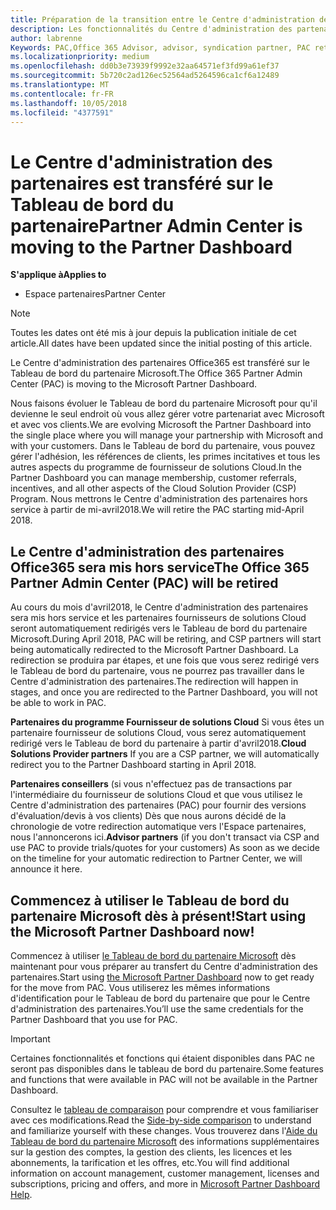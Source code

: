 ```yaml
---
title: Préparation de la transition entre le Centre d'administration des partenaires et l'Espace partenaires | Espace partenaires
description: Les fonctionnalités du Centre d'administration des partenaires Office365 sont transférées sur l'Espace partenaires.
author: labrenne
Keywords: PAC,Office 365 Advisor, advisor, syndication partner, PAC retire, PAC retiring
ms.localizationpriority: medium
ms.openlocfilehash: dd0b3e73939f9992e32aa64571ef3fd99a61ef37
ms.sourcegitcommit: 5b720c2ad126ec52564ad5264596ca1cf6a12489
ms.translationtype: MT
ms.contentlocale: fr-FR
ms.lasthandoff: 10/05/2018
ms.locfileid: "4377591"
---
```

# <a name="partner-admin-center-is-moving-to-the-partner-dashboard"></a><span data-ttu-id="923ed-103">Le Centre d'administration des partenaires est transféré sur le Tableau de bord du partenaire</span><span class="sxs-lookup"><span data-stu-id="923ed-103">Partner Admin Center is moving to the Partner Dashboard</span></span>

**<span data-ttu-id="923ed-104">S'applique à</span><span class="sxs-lookup"><span data-stu-id="923ed-104">Applies to</span></span>**

-  <span data-ttu-id="923ed-105">Espace partenaires</span><span class="sxs-lookup"><span data-stu-id="923ed-105">Partner Center</span></span>

> [!NOTE]  
>  <span data-ttu-id="923ed-106">Toutes les dates ont été mis à jour depuis la publication initiale de cet article.</span><span class="sxs-lookup"><span data-stu-id="923ed-106">All dates have been updated since the initial posting of this article.</span></span>

<span data-ttu-id="923ed-107">Le Centre d'administration des partenaires Office365 est transféré sur le Tableau de bord du partenaire Microsoft.</span><span class="sxs-lookup"><span data-stu-id="923ed-107">The Office 365 Partner Admin Center (PAC) is moving to the Microsoft Partner Dashboard.</span></span>

<span data-ttu-id="923ed-108">Nous faisons évoluer le Tableau de bord du partenaire Microsoft pour qu'il devienne le seul endroit où vous allez gérer votre partenariat avec Microsoft et avec vos clients.</span><span class="sxs-lookup"><span data-stu-id="923ed-108">We are evolving Microsoft the Partner Dashboard into the single place where you will manage your partnership with Microsoft and with your customers.</span></span> <span data-ttu-id="923ed-109">Dans le Tableau de bord du partenaire, vous pouvez gérer l'adhésion, les références de clients, les primes incitatives et tous les autres aspects du programme de fournisseur de solutions Cloud.</span><span class="sxs-lookup"><span data-stu-id="923ed-109">In the Partner Dashboard you can manage membership, customer referrals, incentives, and all other aspects of the Cloud Solution Provider (CSP) Program.</span></span> <span data-ttu-id="923ed-110">Nous mettrons le Centre d'administration des partenaires hors service à partir de mi-avril2018.</span><span class="sxs-lookup"><span data-stu-id="923ed-110">We will retire the PAC starting mid-April 2018.</span></span>

## <a name="the-office-365-partner-admin-center-pac-will-be-retired"></a><span data-ttu-id="923ed-111">Le Centre d'administration des partenaires Office365 sera mis hors service</span><span class="sxs-lookup"><span data-stu-id="923ed-111">The Office 365 Partner Admin Center (PAC) will be retired</span></span>

<span data-ttu-id="923ed-112">Au cours du mois d'avril2018, le Centre d'administration des partenaires sera mis hors service et les partenaires fournisseurs de solutions Cloud seront automatiquement redirigés vers le Tableau de bord du partenaire Microsoft.</span><span class="sxs-lookup"><span data-stu-id="923ed-112">During April 2018, PAC will be retiring, and CSP partners will start being automatically redirected to the Microsoft Partner Dashboard.</span></span> <span data-ttu-id="923ed-113">La redirection se produira par étapes, et une fois que vous serez redirigé vers le Tableau de bord du partenaire, vous ne pourrez pas travailler dans le Centre d'administration des partenaires.</span><span class="sxs-lookup"><span data-stu-id="923ed-113">The redirection will happen in stages, and once you are redirected to the Partner Dashboard, you will not be able to work in PAC.</span></span> 

<span data-ttu-id="923ed-114">**Partenaires du programme Fournisseur de solutions Cloud** Si vous êtes un partenaire fournisseur de solutions Cloud, vous serez automatiquement redirigé vers le Tableau de bord du partenaire à partir d'avril2018.</span><span class="sxs-lookup"><span data-stu-id="923ed-114">**Cloud Solutions Provider partners** If you are a CSP partner, we will automatically redirect you to the Partner Dashboard starting in April 2018.</span></span> 

<span data-ttu-id="923ed-115">**Partenaires conseillers** (si vous n'effectuez pas de transactions par l'intermédiaire du fournisseur de solutions Cloud et que vous utilisez le Centre d'administration des partenaires (PAC) pour fournir des versions d'évaluation/devis à vos clients) Dès que nous aurons décidé de la chronologie de votre redirection automatique vers l'Espace partenaires, nous l'annoncerons ici.</span><span class="sxs-lookup"><span data-stu-id="923ed-115">**Advisor partners** (if you don't transact via CSP and use PAC to provide trials/quotes for your customers) As soon as we decide on the timeline for your automatic redirection to Partner Center, we will announce it here.</span></span> 


## <a name="start-using-the-microsoft-partner-dashboard-now"></a><span data-ttu-id="923ed-116">Commencez à utiliser le Tableau de bord du partenaire Microsoft dès à présent!</span><span class="sxs-lookup"><span data-stu-id="923ed-116">Start using the Microsoft Partner Dashboard now!</span></span>

<span data-ttu-id="923ed-117">Commencez à utiliser [le Tableau de bord du partenaire Microsoft](https://partnercenter.microsoft.com/) dès maintenant pour vous préparer au transfert du Centre d'administration des partenaires.</span><span class="sxs-lookup"><span data-stu-id="923ed-117">Start using [the Microsoft Partner Dashboard](https://partnercenter.microsoft.com/)  now to get ready for the move from PAC.</span></span>  <span data-ttu-id="923ed-118">Vous utiliserez les mêmes informations d'identification pour le Tableau de bord du partenaire que pour le Centre d'administration des partenaires.</span><span class="sxs-lookup"><span data-stu-id="923ed-118">You’ll use the same credentials for the Partner Dashboard that you use for PAC.</span></span> 

> [!IMPORTANT]  
> <span data-ttu-id="923ed-119">Certaines fonctionnalités et fonctions qui étaient disponibles dans PAC ne seront pas disponibles dans le tableau de bord du partenaire.</span><span class="sxs-lookup"><span data-stu-id="923ed-119">Some features and functions that were available in PAC will not be available in the Partner Dashboard.</span></span>

 <span data-ttu-id="923ed-120">Consultez le [tableau de comparaison](moving-from-pac-to-pc.md) pour comprendre et vous familiariser avec ces modifications.</span><span class="sxs-lookup"><span data-stu-id="923ed-120">Read the [Side-by-side comparison](moving-from-pac-to-pc.md) to understand and familiarize yourself with these changes.</span></span>  <span data-ttu-id="923ed-121">Vous trouverez dans l'[Aide du Tableau de bord du partenaire Microsoft](https://partnercenter.microsoft.com/partner/help) des informations supplémentaires sur la gestion des comptes, la gestion des clients, les licences et les abonnements, la tarification et les offres, etc.</span><span class="sxs-lookup"><span data-stu-id="923ed-121">You will find additional information on account management, customer management, licenses and subscriptions, pricing and offers, and more in [Microsoft Partner Dashboard Help](https://partnercenter.microsoft.com/partner/help).</span></span>

 